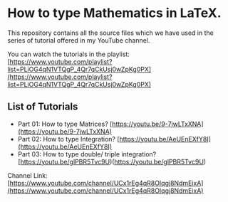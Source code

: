 # How to type Mathematics in LaTeX.

This repository contains all the source files which we have used in the series of tutorial offered in my YouTube channel. 

You can watch the tutorials in the playlist: 
[https://www.youtube.com/playlist?list=PLiOG4qN1VTQgP_4Qr7qCkUsj0wZpKg0PX](https://www.youtube.com/playlist?list=PLiOG4qN1VTQgP_4Qr7qCkUsj0wZpKg0PX)

## List of Tutorials

- Part 01: How to type Matrices?
  [https://youtu.be/9-7jwLTxXNA](https://youtu.be/9-7jwLTxXNA)
- Part 02: How to type Integration? 
  [https://youtu.be/AeUEnEXfY8I](https://youtu.be/AeUEnEXfY8I)
- Part 03: How to type double/ triple integration?
  [https://youtu.be/glPBR5Tvc9U)(https://youtu.be/glPBR5Tvc9U)


Channel Link: [https://www.youtube.com/channel/UCx1rEg4qR8OIqgj8NdmEixA](https://www.youtube.com/channel/UCx1rEg4qR8OIqgj8NdmEixA)

